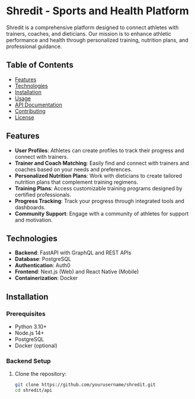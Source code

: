 # Shredit - Sports and Health Platform

Shredit is a comprehensive platform designed to connect athletes with trainers, coaches, and dieticians. Our mission is to enhance athletic performance and health through personalized training, nutrition plans, and professional guidance.

## Table of Contents

- [Features](#features)
- [Technologies](#technologies)
- [Installation](#installation)
- [Usage](#usage)
- [API Documentation](#api-documentation)
- [Contributing](#contributing)
- [License](#license)

## Features

- **User Profiles**: Athletes can create profiles to track their progress and connect with trainers.
- **Trainer and Coach Matching**: Easily find and connect with trainers and coaches based on your needs and preferences.
- **Personalized Nutrition Plans**: Work with dieticians to create tailored nutrition plans that complement training regimens.
- **Training Plans**: Access customizable training programs designed by certified professionals.
- **Progress Tracking**: Track your progress through integrated tools and dashboards.
- **Community Support**: Engage with a community of athletes for support and motivation.

## Technologies

- **Backend**: FastAPI with GraphQL and REST APIs
- **Database**: PostgreSQL
- **Authentication**: Auth0
- **Frontend**: Next.js (Web) and React Native (Mobile)
- **Containerization**: Docker

## Installation

### Prerequisites

- Python 3.10+
- Node.js 14+
- PostgreSQL
- Docker (optional)

### Backend Setup

1. Clone the repository:
   ```bash
   git clone https://github.com/yourusername/shredit.git
   cd shredit/api
